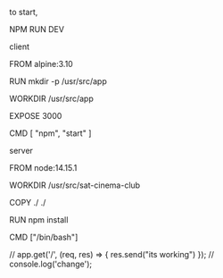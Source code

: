 to start, 

NPM RUN DEV

client

FROM alpine:3.10

RUN mkdir -p /usr/src/app

WORKDIR /usr/src/app

EXPOSE 3000

CMD [ "npm", "start" ]



server


FROM node:14.15.1

WORKDIR /usr/src/sat-cinema-club

COPY ./ ./

RUN npm install

CMD ["/bin/bash"]




// app.get('/', (req, res) => { res.send("its working") });
// console.log('change');
